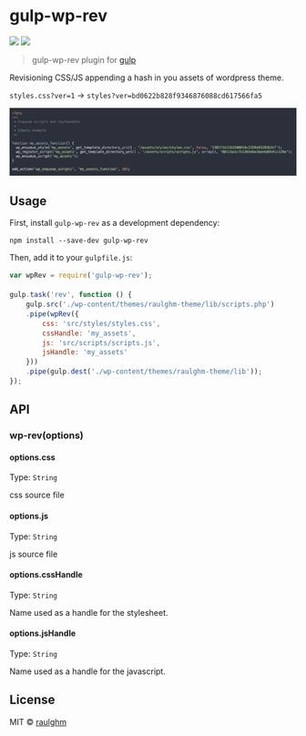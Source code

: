 # gulp-wp-rev
<p align="left">
  <a href="https://www.npmjs.com/package/gulp-wp-rev"><img src="https://img.shields.io/npm/v/gulp-wp-rev.svg?style=flat-square"></a>
  <a href="https://github.com/raulghm/gulp-wp-rev/stargazers"><img src="http://img.shields.io/npm/dm/gulp-wp-rev.svg?style=flat-square"></a>
</p>

> gulp-wp-rev plugin for [gulp](https://github.com/wearefractal/gulp)

Revisioning CSS/JS appending a hash in you assets of wordpress theme.

`styles.css?ver=1` → `styles?ver=bd0622b828f9346876088cd617566fa5`

<img src="example/demo.gif" alt="demo">

## Usage

First, install `gulp-wp-rev` as a development dependency:

```shell
npm install --save-dev gulp-wp-rev
```

Then, add it to your `gulpfile.js`:

```javascript
var wpRev = require('gulp-wp-rev');

gulp.task('rev', function () {
	gulp.src('./wp-content/themes/raulghm-theme/lib/scripts.php')
	.pipe(wpRev({
		css: 'src/styles/styles.css',
		cssHandle: 'my_assets',
		js: 'src/scripts/scripts.js',
		jsHandle: 'my_assets'
	}))
	.pipe(gulp.dest('./wp-content/themes/raulghm-theme/lib'));
});
```

## API

### wp-rev(options)

#### options.css
Type: `String`  

css source file

#### options.js
Type: `String`  

js source file

#### options.cssHandle
Type: `String`  

Name used as a handle for the stylesheet.

#### options.jsHandle
Type: `String`  

Name used as a handle for the javascript.


## License

MIT © [raulghm](https://github.com/raulghm)
